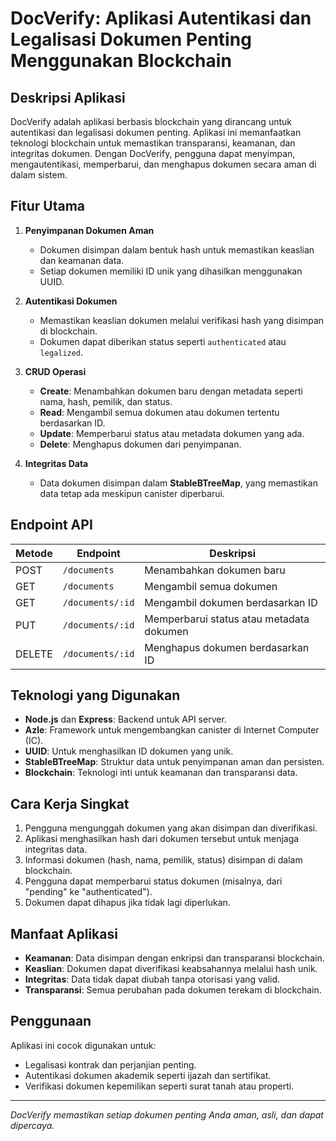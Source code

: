 # DocVerify: Aplikasi Autentikasi dan Legalisasi Dokumen Penting Menggunakan Blockchain

## Deskripsi Aplikasi
DocVerify adalah aplikasi berbasis blockchain yang dirancang untuk autentikasi dan legalisasi dokumen penting. Aplikasi ini memanfaatkan teknologi blockchain untuk memastikan transparansi, keamanan, dan integritas dokumen. Dengan DocVerify, pengguna dapat menyimpan, mengautentikasi, memperbarui, dan menghapus dokumen secara aman di dalam sistem.

## Fitur Utama
1. **Penyimpanan Dokumen Aman**
   - Dokumen disimpan dalam bentuk hash untuk memastikan keaslian dan keamanan data.
   - Setiap dokumen memiliki ID unik yang dihasilkan menggunakan UUID.

2. **Autentikasi Dokumen**
   - Memastikan keaslian dokumen melalui verifikasi hash yang disimpan di blockchain.
   - Dokumen dapat diberikan status seperti `authenticated` atau `legalized`.

3. **CRUD Operasi**
   - **Create**: Menambahkan dokumen baru dengan metadata seperti nama, hash, pemilik, dan status.
   - **Read**: Mengambil semua dokumen atau dokumen tertentu berdasarkan ID.
   - **Update**: Memperbarui status atau metadata dokumen yang ada.
   - **Delete**: Menghapus dokumen dari penyimpanan.

4. **Integritas Data**
   - Data dokumen disimpan dalam **StableBTreeMap**, yang memastikan data tetap ada meskipun canister diperbarui.

## Endpoint API
| Metode | Endpoint           | Deskripsi                              |
|--------|--------------------|---------------------------------------|
| POST   | `/documents`       | Menambahkan dokumen baru              |
| GET    | `/documents`       | Mengambil semua dokumen               |
| GET    | `/documents/:id`   | Mengambil dokumen berdasarkan ID      |
| PUT    | `/documents/:id`   | Memperbarui status atau metadata dokumen |
| DELETE | `/documents/:id`   | Menghapus dokumen berdasarkan ID      |

## Teknologi yang Digunakan
- **Node.js** dan **Express**: Backend untuk API server.
- **Azle**: Framework untuk mengembangkan canister di Internet Computer (IC).
- **UUID**: Untuk menghasilkan ID dokumen yang unik.
- **StableBTreeMap**: Struktur data untuk penyimpanan aman dan persisten.
- **Blockchain**: Teknologi inti untuk keamanan dan transparansi data.

## Cara Kerja Singkat
1. Pengguna mengunggah dokumen yang akan disimpan dan diverifikasi.
2. Aplikasi menghasilkan hash dari dokumen tersebut untuk menjaga integritas data.
3. Informasi dokumen (hash, nama, pemilik, status) disimpan di dalam blockchain.
4. Pengguna dapat memperbarui status dokumen (misalnya, dari "pending" ke "authenticated").
5. Dokumen dapat dihapus jika tidak lagi diperlukan.

## Manfaat Aplikasi
- **Keamanan**: Data disimpan dengan enkripsi dan transparansi blockchain.
- **Keaslian**: Dokumen dapat diverifikasi keabsahannya melalui hash unik.
- **Integritas**: Data tidak dapat diubah tanpa otorisasi yang valid.
- **Transparansi**: Semua perubahan pada dokumen terekam di blockchain.

## Penggunaan
Aplikasi ini cocok digunakan untuk:
- Legalisasi kontrak dan perjanjian penting.
- Autentikasi dokumen akademik seperti ijazah dan sertifikat.
- Verifikasi dokumen kepemilikan seperti surat tanah atau properti.

---
*DocVerify memastikan setiap dokumen penting Anda aman, asli, dan dapat dipercaya.*
